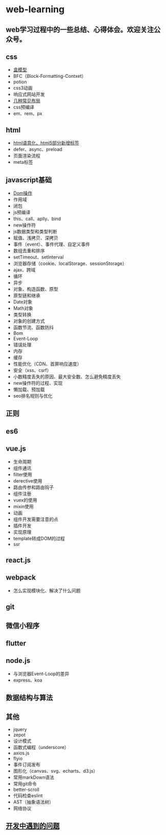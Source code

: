 # web-learning
web学习过程中的一些总结、心得体会。欢迎关注公众号。
-------

## css
- [盒模型](./css/box.md '盒模型')
- BFC（Block-Formatting-Contxet）
- potion
- css3动画
- 响应式网站开发
- [几种常见布局](./css/layout.md '几种常见布局')
- css预编译
- em、rem、px

## html
- [html语意化、html5部分新增标签](./html/semantic-html.md 'html语意化')
- defer、async、preload
- 页面渲染流程
- meta标签

## javascript基础
- [Dom操作](./javascript-base/dom.md 'Dom操作')
- 作用域
- 闭包
- js预编译
- this、call、aplly、bind
- new操作符
- js数据类型和类型判断
- 赋值、浅拷贝、深拷贝
- 事件（event）、事件代理、自定义事件
- 数组去重和排序
- setTimeout、setInterval
- 浏览器存储（cookie、localStorage、sessionStorage）
- ajax、跨域
- 循环
- 异步
- 对象、构造函数、原型
- 原型链和继承
- Date对象
- Math对象
- 类型转换
- 对象的创建方式
- 函数节流、函数防抖
- Bom
- Event-Loop
- 错误处理
- 内存
- 缓存
- 性能优化（CDN、首屏响应速度）
- 安全（xss、csrf）
- 小数精度丢失的原因、最大安全数、怎么避免精度丢失
- new操作符的过程、实现
- 懒加载、预加载
- seo排名规则与优化

## 正则

## es6

## vue.js
- 生命周期
- 组件通讯
- filter使用
- derective使用
- 路由传参和路由钩子
- 组件注册
- vuex的使用
- mixin使用
- 动画
- 组件开发需要注意的点
- 插件开发
- 实现原理
- template转成DOM的过程
- ssr

## react.js

## webpack

- 怎么实现模块化、解决了什么问题

## git

## 微信小程序

## flutter

## node.js

- 与浏览器Event-Loop的差异
- express、koa

## 数据结构与算法

## 其他
- jquery
- zepot
- 设计模式
- 函数式编程（underscore）
- axios.js
- flyio
- 事件订阅发布
- 图形化（canvas、svg、echarts、d3.js）
- 常用markDown语法
- 常用git命令
- better-scroll
- 代码检查eslint
- AST（抽象语法树）
- 网络协议

## [开发中遇到的问题](https://github.com/1985zrd/web-learning/blob/master/problem/problem.md)
